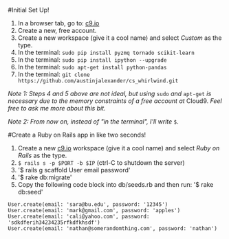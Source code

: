 #Initial Set Up!

1. In a browser tab, go to: <a href="https://c9.io/" target="_blank">c9.io</a>
2. Create a new, free account.
3. Create a new workspace (give it a cool name) and select _Custom_ as the type.
4. In the terminal: `sudo pip install pyzmq tornado scikit-learn`
5. In the terminal: `sudo pip install ipython --upgrade`
6. In the terminal: `sudo apt-get install python-pandas`
7. In the terminal: `git clone https://github.com/austinjalexander/cs_whirlwind.git`

_Note 1: Steps 4 and 5 above are not ideal, but using_ `sudo` _and_ `apt-get` _is necessary due to the memory constraints of a free account at_ Cloud9. _Feel free to ask me more about this bit._

_Note 2: From now on, instead of "in the terminal", I'll write_ `$`.


#Create a Ruby on Rails app in like two seconds!

1. Create a new <a href="https://c9.io/" target="_blank">c9.io</a> workspace (give it a cool name) and select _Ruby on Rails_ as the type.
2. `$ rails s -p $PORT -b $IP` (ctrl-C to shutdown the server)
3. '$ rails g scaffold User email password'
4. '$ rake db:migrate'
5. Copy the following code block into db/seeds.rb and then run: '$ rake db:seed'  
```
User.create(email: 'sara@bu.edu', password: '12345')
User.create(email: 'mark@gmail.com', password: 'apples')
User.create(email: 'cali@yahoo.com', password: 'sdkdferih34234235rfkdfkhsdf')
User.create(email: 'nathan@somerandomthing.com', password: 'nathan')
```